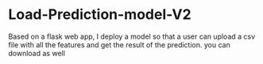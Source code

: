 # Load-Prediction-model-V2
Based on a flask web app, I deploy a model so that a user can upload a csv file with all the features and get the result of the prediction. you can download as well
